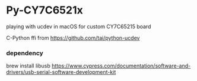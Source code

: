 # Py-CY7C6521x
playing with ucdev in macOS for custom CY7C65215 board


C-Python ffi from
https://github.com/tai/python-ucdev


### dependency

brew install libusb
https://www.cypress.com/documentation/software-and-drivers/usb-serial-software-development-kit


